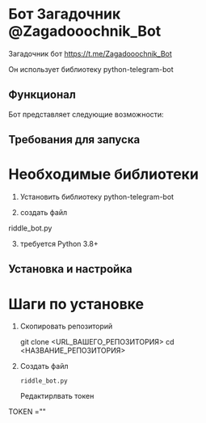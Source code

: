 # Бот Загадочник @Zagadooochnik_Bot
Загадочник бот https://t.me/Zagadooochnik_Bot

Он использует библиотеку python-telegram-bot 

## Функционал
Бот представляет следующие возможности:

## Требования для запуска

# Необходимые библиотеки

1. Установить библиотеку python-telegram-bot

2. создать файл

riddle_bot.py

3. требуется Python 3.8+
   
## Установка и настройка

# Шаги по установке

1. Скопировать репозиторий
   
   git clone <URL_ВАШЕГО_РЕПОЗИТОРИЯ>
cd <НАЗВАНИЕ_РЕПОЗИТОРИЯ>
2. Создать файл
      
       riddle_bot.py

   Редактирлвать токен 


 TOKEN =""
